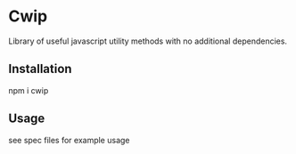 Cwip
=========

Library of useful javascript utility methods with no additional dependencies. 

## Installation

  npm i cwip

## Usage

  see spec files for example usage
